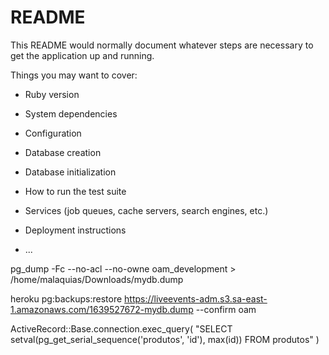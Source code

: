 # README

This README would normally document whatever steps are necessary to get the
application up and running.

Things you may want to cover:

* Ruby version

* System dependencies

* Configuration

* Database creation

* Database initialization

* How to run the test suite

* Services (job queues, cache servers, search engines, etc.)

* Deployment instructions

* ...

pg_dump -Fc --no-acl --no-owne oam_development > /home/malaquias/Downloads/mydb.dump

heroku pg:backups:restore https://liveevents-adm.s3.sa-east-1.amazonaws.com/1639527672-mydb.dump --confirm oam

ActiveRecord::Base.connection.exec_query(
  "SELECT setval(pg_get_serial_sequence('produtos', 'id'), max(id)) FROM produtos"
)